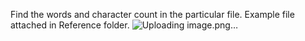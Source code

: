 Find the words and character count in the particular file.
Example file attached in Reference folder.
![Uploading image.png…]()
